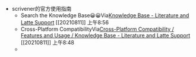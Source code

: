 - scrivener的官方使用指南
    - Search the Knowledge Base😀😀Via[Knowledge Base - Literature and Latte Support](https://scrivener.tenderapp.com/help/kb) [[20210811]] 上午8:56
    - Cross-Platform CompatibilityVia[Cross-Platform Compatibility / Features and Usage / Knowledge Base - Literature and Latte Support](https://scrivener.tenderapp.com/help/kb/features-and-usage/cross-platform-compatibility) [[20210811]] 上午8:48
    - 
